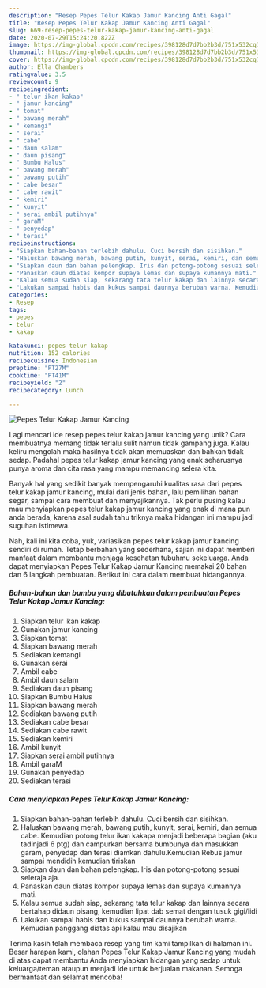 ```yaml
---
description: "Resep Pepes Telur Kakap Jamur Kancing Anti Gagal"
title: "Resep Pepes Telur Kakap Jamur Kancing Anti Gagal"
slug: 669-resep-pepes-telur-kakap-jamur-kancing-anti-gagal
date: 2020-07-29T15:24:20.822Z
image: https://img-global.cpcdn.com/recipes/398128d7d7bb2b3d/751x532cq70/pepes-telur-kakap-jamur-kancing-foto-resep-utama.jpg
thumbnail: https://img-global.cpcdn.com/recipes/398128d7d7bb2b3d/751x532cq70/pepes-telur-kakap-jamur-kancing-foto-resep-utama.jpg
cover: https://img-global.cpcdn.com/recipes/398128d7d7bb2b3d/751x532cq70/pepes-telur-kakap-jamur-kancing-foto-resep-utama.jpg
author: Ella Chambers
ratingvalue: 3.5
reviewcount: 9
recipeingredient:
- " telur ikan kakap"
- " jamur kancing"
- " tomat"
- " bawang merah"
- " kemangi"
- " serai"
- " cabe"
- " daun salam"
- " daun pisang"
- " Bumbu Halus"
- " bawang merah"
- " bawang putih"
- " cabe besar"
- " cabe rawit"
- " kemiri"
- " kunyit"
- " serai ambil putihnya"
- " garaM"
- " penyedap"
- " terasi"
recipeinstructions:
- "Siapkan bahan-bahan terlebih dahulu. Cuci bersih dan sisihkan."
- "Haluskan bawang merah, bawang putih, kunyit, serai, kemiri, dan semua cabe. Kemudian potong telur ikan kakapa menjadi beberapa bagian (aku tadinjadi 6 ptg) dan campurkan bersama bumbunya dan masukkan garam, penyedap dan terasi diamkan dahulu.Kemudian Rebus jamur sampai mendidih kemudian tiriskan"
- "Siapkan daun dan bahan pelengkap. Iris dan potong-potong sesuai seleraja aja."
- "Panaskan daun diatas kompor supaya lemas dan supaya kumannya mati."
- "Kalau semua sudah siap, sekarang tata telur kakap dan lainnya secara bertahap didaun pisang, kemudian lipat dab semat dengan tusuk gigi/lidi"
- "Lakukan sampai habis dan kukus sampai daunnya berubah warna. Kemudian panggang diatas api kalau mau disajikan"
categories:
- Resep
tags:
- pepes
- telur
- kakap

katakunci: pepes telur kakap 
nutrition: 152 calories
recipecuisine: Indonesian
preptime: "PT27M"
cooktime: "PT41M"
recipeyield: "2"
recipecategory: Lunch

---
```



![Pepes Telur Kakap Jamur Kancing](https://img-global.cpcdn.com/recipes/398128d7d7bb2b3d/751x532cq70/pepes-telur-kakap-jamur-kancing-foto-resep-utama.jpg)

Lagi mencari ide resep pepes telur kakap jamur kancing yang unik? Cara membuatnya memang tidak terlalu sulit namun tidak gampang juga. Kalau keliru mengolah maka hasilnya tidak akan memuaskan dan bahkan tidak sedap. Padahal pepes telur kakap jamur kancing yang enak seharusnya punya aroma dan cita rasa yang mampu memancing selera kita.

Banyak hal yang sedikit banyak mempengaruhi kualitas rasa dari pepes telur kakap jamur kancing, mulai dari jenis bahan, lalu pemilihan bahan segar, sampai cara membuat dan menyajikannya. Tak perlu pusing kalau mau menyiapkan pepes telur kakap jamur kancing yang enak di mana pun anda berada, karena asal sudah tahu triknya maka hidangan ini mampu jadi suguhan istimewa.




Nah, kali ini kita coba, yuk, variasikan pepes telur kakap jamur kancing sendiri di rumah. Tetap berbahan yang sederhana, sajian ini dapat memberi manfaat dalam membantu menjaga kesehatan tubuhmu sekeluarga. Anda dapat menyiapkan Pepes Telur Kakap Jamur Kancing memakai 20 bahan dan 6 langkah pembuatan. Berikut ini cara dalam membuat hidangannya.

<!--inarticleads1-->

##### Bahan-bahan dan bumbu yang dibutuhkan dalam pembuatan Pepes Telur Kakap Jamur Kancing:

1. Siapkan  telur ikan kakap
1. Gunakan  jamur kancing
1. Siapkan  tomat
1. Siapkan  bawang merah
1. Sediakan  kemangi
1. Gunakan  serai
1. Ambil  cabe
1. Ambil  daun salam
1. Sediakan  daun pisang
1. Siapkan  Bumbu Halus
1. Siapkan  bawang merah
1. Sediakan  bawang putih
1. Sediakan  cabe besar
1. Sediakan  cabe rawit
1. Sediakan  kemiri
1. Ambil  kunyit
1. Siapkan  serai ambil putihnya
1. Ambil  garaM
1. Gunakan  penyedap
1. Sediakan  terasi




<!--inarticleads2-->

##### Cara menyiapkan Pepes Telur Kakap Jamur Kancing:

1. Siapkan bahan-bahan terlebih dahulu. Cuci bersih dan sisihkan.
1. Haluskan bawang merah, bawang putih, kunyit, serai, kemiri, dan semua cabe. Kemudian potong telur ikan kakapa menjadi beberapa bagian (aku tadinjadi 6 ptg) dan campurkan bersama bumbunya dan masukkan garam, penyedap dan terasi diamkan dahulu.Kemudian Rebus jamur sampai mendidih kemudian tiriskan
1. Siapkan daun dan bahan pelengkap. Iris dan potong-potong sesuai seleraja aja.
1. Panaskan daun diatas kompor supaya lemas dan supaya kumannya mati.
1. Kalau semua sudah siap, sekarang tata telur kakap dan lainnya secara bertahap didaun pisang, kemudian lipat dab semat dengan tusuk gigi/lidi
1. Lakukan sampai habis dan kukus sampai daunnya berubah warna. Kemudian panggang diatas api kalau mau disajikan




Terima kasih telah membaca resep yang tim kami tampilkan di halaman ini. Besar harapan kami, olahan Pepes Telur Kakap Jamur Kancing yang mudah di atas dapat membantu Anda menyiapkan hidangan yang sedap untuk keluarga/teman ataupun menjadi ide untuk berjualan makanan. Semoga bermanfaat dan selamat mencoba!
